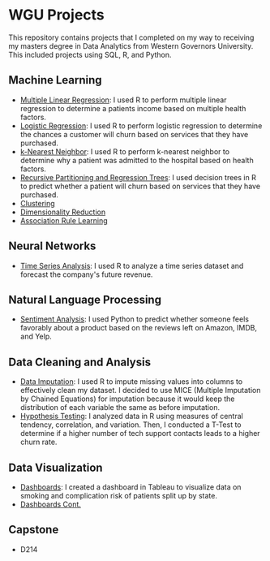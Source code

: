 # WGU Projects
This repository contains projects that I completed on my way to receiving my masters degree in Data Analytics from Western Governors University. This included projects using SQL, R, and Python.

## Machine Learning
- [Multiple Linear Regression](https://github.com/lrosemeyer/WGU_Projects/tree/main/D208/Multiple%20Linear%20Regression): I used R to perform multiple linear regression to determine a patients income based on multiple health factors.
- [Logistic Regression](https://github.com/lrosemeyer/WGU_Projects/tree/main/D208/Logistic%20Regression): I used R to perform logistic regression  to determine the chances a customer will churn based on services that they have purchased.
- [k-Nearest Neighbor](https://github.com/lrosemeyer/WGU_Projects/tree/main/D209/KNN): I used R to perform k-nearest neighbor to determine why a patient was admitted to the hospital based on health factors.
- [Recursive Partitioning and Regression Trees](https://github.com/lrosemeyer/WGU_Projects/tree/main/D209/RPART): I used decision trees in R to predict whether a patient will churn based on services that they have purchased.
- [Clustering](https://github.com/lrosemeyer/WGU_Projects/tree/main/D212/k-Means%20Clustering)
- [Dimensionality Reduction](https://github.com/lrosemeyer/WGU_Projects/tree/main/D212/PCA)
- [Association Rule Learning](https://github.com/lrosemeyer/WGU_Projects/tree/main/D212/Association%20Rule%20Learning)

## Neural Networks
- [Time Series Analysis](https://github.com/lrosemeyer/WGU_Projects/tree/main/D213/Time%20Series%20Analysis): I used R to analyze a time series dataset and forecast the company's future revenue.

## Natural Language Processing
- [Sentiment Analysis](https://github.com/lrosemeyer/WGU_Projects/tree/main/D213/Natural%20Language%20Processing): I used Python to predict whether someone feels favorably about a product based on the reviews left on Amazon, IMDB, and Yelp.

## Data Cleaning and Analysis
- [Data Imputation](https://github.com/lrosemeyer/WGU_Projects/tree/main/D206): I used R to impute missing values into columns to effectively clean my dataset. I decided to use MICE (Multiple Imputation by Chained Equations) for imputation because it would keep the distribution of each variable the same as before imputation.
- [Hypothesis Testing](https://github.com/lrosemeyer/WGU_Projects/tree/main/D207): I analyzed data in R using measures of central tendency, correlation, and variation. Then, I conducted a T-Test to determine if a higher number of tech support contacts leads to a higher churn rate.

## Data Visualization
- [Dashboards](https://github.com/lrosemeyer/WGU_Projects/tree/main/D210): I created a dashboard in Tableau to visualize data on smoking and complication risk of patients split up by state.
- [Dashboards Cont.](https://github.com/lrosemeyer/WGU_Projects/tree/main/D211)

## Capstone
- D214
